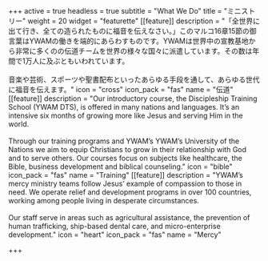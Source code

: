 +++
active = true
headless = true
subtitle = "What We Do"
title = "ミニストリー"
weight = 20
widget = "featurette"
[[feature]]
description = "「全世界に出て行き、全ての造られたものに福音を伝えなさい。」このマルコ16章15節の御言葉はYWAMの働きを端的にあらわすものです。YWAMは世界中の宣教基地から非常に多くのの伝道チームを世界の様々な国々に派遣しています。その数は年間で1万人に及ぶともいわれています。<br /><br />音楽や芸術、スポーツや聖書配布といったあらゆる手段を通して、あらゆる世代に福音を伝えます。"
icon = "cross"
icon_pack = "fas"
name = "伝道"
[[feature]]
description = "Our introductory course, the Discipleship Training School (YWAM DTS), is offered in many nations and languages. It’s an intensive six months of growing more like Jesus and serving Him in the world.<br /><br />Through our training programs and YWAM’s YWAM’s University of the Nations we aim to equip Christians to grow in their relationship with God and to serve others. Our courses focus on subjects like healthcare, the Bible, business development and biblical counseling."
icon = "bible"
icon_pack = "fas"
name = "Training"
[[feature]]
description = "YWAM’s mercy ministry teams follow Jesus’ example of compassion to those in need. We operate relief and development programs in over 100 countries, working among people living in desperate circumstances.<br /><br />Our staff serve in areas such as agricultural assistance, the prevention of human trafficking, ship-based dental care, and micro-enterprise development."
icon = "heart"
icon_pack = "fas"
name = "Mercy"

+++
